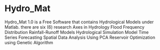 # Hydro_Mat
Hydro_Mat 1.0  is a Free Software that contains Hydrological Models under Matlab. there are six (6) research Axes in Hydrology Flood Frequency Distribution Rainfall-Runoff Models Hydrological Simulation Model Time Series Forecasting Spatial Data Analysis Using PCA Reservoir Optimization using Genetic Algorithm
